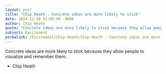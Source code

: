```yaml
---
layout: post
title: "Chip Heath - Concrete ideas are more likely to stick"
date: 2024-12-28 12:00:00 -0000
author: Chip Heath
quote: "Concrete ideas are more likely to stick because they allow people to visualize and remember them."
subject: Excitement
permalink: /Excitement/Chip Heath/Chip Heath - Concrete ideas are more likely to stick
---
```


Concrete ideas are more likely to stick because they allow people to visualize and remember them.

- Chip Heath
